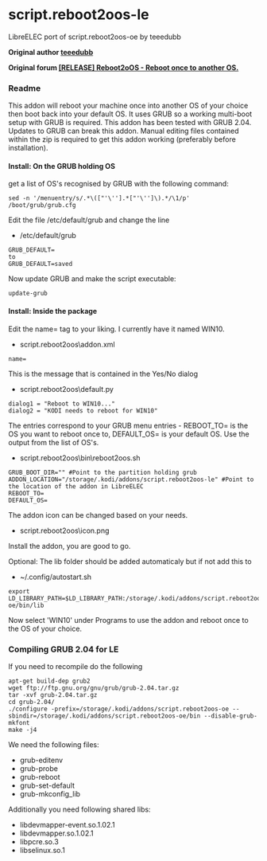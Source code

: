 # script.reboot2oos-le
LibreELEC port of script.reboot2oos-oe by teeedubb 

**Original author [teeedubb](https://github.com/teeedubb/teeedubb-xbmc-repo)**

**Original forum [[RELEASE] Reboot2oOS - Reboot once to another OS.](https://forum.kodi.tv/showthread.php?tid=172715)**
 
### Readme
This addon will reboot your machine once into another OS of your choice then boot back into your default OS. 
It uses GRUB so a working multi-boot setup with GRUB is required. This addon has been tested with GRUB 2.04. 
Updates to GRUB can break this addon.
Manual editing files contained within the zip is required to get this addon working (preferably before installation).


#### Install: On the GRUB holding OS
get a list of OS's recognised by GRUB with the following command:

```
sed -n '/menuentry/s/.*\(["'\''].*["'\'']\).*/\1/p' /boot/grub/grub.cfg
```

Edit the file /etc/default/grub and change the line

* /etc/default/grub
```
GRUB_DEFAULT=
to
GRUB_DEFAULT=saved
```

Now update GRUB and make the script executable:
```
update-grub
```

#### Install: Inside the package

Edit the name= tag to your liking. I currently have it named WIN10.
* script.reboot2oos\addon.xml
```
name=
```

This is the message that is contained in the Yes/No dialog
* script.reboot2oos\default.py
```
dialog1 = "Reboot to WIN10..."
dialog2 = "KODI needs to reboot for WIN10"
```

The entries correspond to your GRUB menu entries - REBOOT_TO= is the OS you want to reboot once to, DEFAULT_OS= is your default OS. 
Use the output from the list of OS's.

* script.reboot2oos\bin\reboot2oos.sh
```
GRUB_BOOT_DIR="" #Point to the partition holding grub
ADDON_LOCATION="/storage/.kodi/addons/script.reboot2oos-le" #Point to the location of the addon in LibreELEC
REBOOT_TO=
DEFAULT_OS=
```

The addon icon can be changed based on your needs. 
* script.reboot2oos\icon.png

Install the addon, you are good to go.


Optional: The lib folder should be added automaticaly but if not add this to
* ~/.config/autostart.sh
```
export LD_LIBRARY_PATH=$LD_LIBRARY_PATH:/storage/.kodi/addons/script.reboot2oos-oe/bin/lib
```

Now select 'WIN10' under Programs to use the addon and reboot once to the OS of your choice.

### Compiling GRUB 2.04 for LE
If you need to recompile do the following

```
apt-get build-dep grub2
wget ftp://ftp.gnu.org/gnu/grub/grub-2.04.tar.gz
tar -xvf grub-2.04.tar.gz
cd grub-2.04/
./configure -prefix=/storage/.kodi/addons/script.reboot2oos-oe --sbindir=/storage/.kodi/addons/script.reboot2oos-oe/bin --disable-grub-mkfont
make -j4
```
We need the following files:
* grub-editenv
* grub-probe
* grub-reboot
* grub-set-default
* grub-mkconfig_lib

Additionally you need following shared libs:
* libdevmapper-event.so.1.02.1
* libdevmapper.so.1.02.1
* libpcre.so.3
* libselinux.so.1